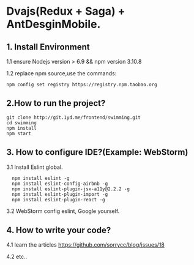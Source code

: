 # Dvajs(Redux + Saga) + AntDesginMobile.
## 1. Install Environment
1.1 ensure Nodejs version > 6.9 && npm version 3.10.8

1.2 replace npm source,use the commands:
  ```
  npm config set registry https://registry.npm.taobao.org
  ```

## 2.How to run the project?

```
git clone http://git.1yd.me/frontend/swimming.git
cd swimming
npm install
npm start 
```

## 3. How to configure IDE?(Example: WebStorm)

3.1 Install Eslint global.
```
  npm install eslint -g 
  npm install eslint-config-airbnb -g 
  npm install eslint-plugin-jsx-a11y@2.2.2 -g 
  npm install eslint-plugin-import -g 
  npm install eslint-plugin-react -g
```
3.2 WebStorm config eslint, Google yourself.

## 4. How to write your code?
4.1 learn the articles https://github.com/sorrycc/blog/issues/18

4.2 etc..
